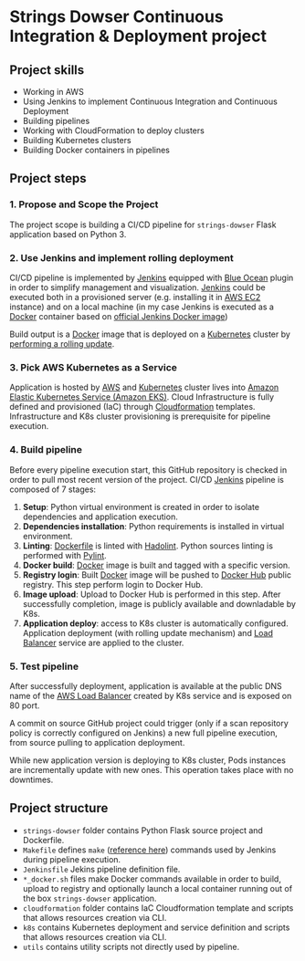 # Strings Dowser Continuous Integration &amp; Deployment project

## Project skills
* Working in AWS
* Using Jenkins to implement Continuous Integration and Continuous Deployment
* Building pipelines
* Working with CloudFormation to deploy clusters
* Building Kubernetes clusters
* Building Docker containers in pipelines

## Project steps
### 1. Propose and Scope the Project
The project scope is building a CI/CD pipeline for `strings-dowser` Flask application based on Python 3.
### 2. Use Jenkins and implement rolling deployment
CI/CD pipeline is implemented by [Jenkins](https://www.jenkins.io) equipped with [Blue Ocean](https://www.jenkins.io/projects/blueocean/) plugin in order to simplify management and visualization. [Jenkins](https://www.jenkins.io) could be executed both in a provisioned server (e.g. installing it in [AWS EC2](https://aws.amazon.com/ec2) instance) and on a local machine (in my case Jenkins is executed as a [Docker](https://www.docker.com) container based on [official Jenkins Docker image](https://hub.docker.com/r/jenkins/jenkins))

Build output is a [Docker](https://www.docker.com) image that is deployed on a [Kubernetes](https://kubernetes.io) cluster by [performing a rolling update](https://kubernetes.io/docs/tutorials/kubernetes-basics/update/update-intro).
### 3. Pick AWS Kubernetes as a Service
Application is hosted by [AWS](https://aws.amazon.com) and [Kubernetes](https://kubernetes.io) cluster lives into [Amazon Elastic Kubernetes Service (Amazon EKS)](https://aws.amazon.com/eks). Cloud Infrastructure is fully defined and provisioned (IaC) through [Cloudformation](https://aws.amazon.com/eks) templates. Infrastructure and K8s cluster provisioning is prerequisite for pipeline execution. 
### 4. Build pipeline
Before every pipeline execution start, this GitHub repository is checked in order to pull most recent version of the project. CI/CD [Jenkins](https://www.jenkins.io) pipeline is composed of 7 stages:
1. __Setup__: Python virtual environment is created in order to isolate dependencies and application execution.
1. __Dependencies installation__: Python requirements is installed in virtual environment.
1. __Linting__: [Dockerfile](https://docs.docker.com/engine/reference/builder) is linted with [Hadolint](https://github.com/hadolint/hadolint). Python sources linting is performed with [Pylint](https://www.pylint.org).
1. __Docker build__: [Docker](https://www.docker.com) image is built and tagged with a specific version.
1. __Registry login__: Built [Docker](https://www.docker.com) image will be pushed to [Docker Hub](https://hub.docker.com) public registry. This step perform login to Docker Hub.
1. __Image upload__: Upload to Docker Hub is performed in this step. After successfully completion, image is publicly available and downladable by K8s.
1. __Application deploy__: access to K8s cluster is automatically configured. Application deployment (with rolling update mechanism) and [Load Balancer](https://kubernetes.io/docs/tasks/access-application-cluster/create-external-load-balancer) service are applied to the cluster.
### 5. Test pipeline
After successfully deployment, application is available at the public DNS name of the [AWS Load Balancer](https://aws.amazon.com/elasticloadbalancing) created by K8s service and is exposed on 80 port.

A commit on source GitHub project could trigger (only if a scan repository policy is correctly configured on Jenkins) a new full pipeline execution, from source pulling to application deployment.

While new application version is deploying to K8s cluster, Pods instances are incrementally update with new ones. This operation takes place with no downtimes.

## Project structure
- `strings-dowser` folder contains Python Flask source project and Dockerfile.
- `Makefile` defines `make` ([reference here](https://www.gnu.org/software/make)) commands used by Jenkins during pipeline execution.
- `Jenkinsfile` Jekins pipeline definition file.
- `*_docker.sh` files make Docker commands available in order to build, upload to registry and optionally launch a local container running out of the box `strings-dowser` application.
- `cloudformation` folder contains IaC Cloudformation template and scripts that allows resources creation via CLI.
- `k8s` contains Kubernetes deployment and service definition and scripts that allows resources creation via CLI.
- `utils` contains utility scripts not directly used by pipeline.
